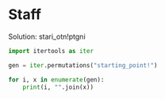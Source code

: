 # Staff

Solution: stari_otn!ptgni

```Python
import itertools as iter

gen = iter.permutations("starting_point!")

for i, x in enumerate(gen):
    print(i, "".join(x))
```
